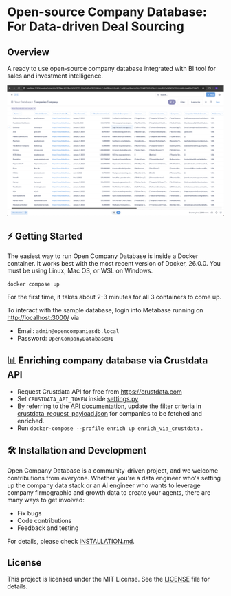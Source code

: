 # Open-source Company Database: For Data-driven Deal Sourcing

## Overview
A ready to use open-source company database integrated with BI tool for sales and investment intelligence.

![Database screenshot](docs/img/metabase_companies_screenshot.png)

## ⚡ Getting Started
The easiest way to run Open Company Database is inside a Docker container. It works best with the most recent version of Docker, 26.0.0. You must be using Linux, Mac OS, or WSL on Windows.

```shell
docker compose up
```

For the first time, it takes about 2-3 minutes for all 3 containers to come up.

To interact with the sample database, login into Metabase running on [http://localhost:3000/](http://localhost:3000/question#?db=2&table=92) via
- Email: `admin@opencompaniesdb.local`
- Password: `OpenCompanyDatabase@1`

## 📊 Enriching company database via Crustdata API
- Request Crustdata API for free from https://crustdata.com
- Set `CRUSTDATA_API_TOKEN` inside [settings.py](open_companies_database/settings.py)
- By referring to the [API documentation](https://www.notion.so/crustdata/Crustdata-API-Documentation-c66d5236e8ea40df8af114f6d447ab48?pvs=4#3da3f06c9ce241f989829fa80cc1dc7d), update the filter criteria in [crustdata_request_payload.json](crustdata_request_payload.json) for companies to be fetched and enriched. 
- Run `docker-compose --profile enrich up enrich_via_crustdata` . 

## 🛠️ Installation and Development
Open Company Database is a community-driven project, and we welcome contributions from everyone. Whether you're a data engineer who's setting up the company data stack or an AI engineer who wants to leverage company firmographic and growth data to create your agents, there are many ways to get involved:
- Fix bugs
- Code contributions
- Feedback and testing

For details, please check [INSTALLATION.md](INSTALLATION.md).

## License

This project is licensed under the MIT License. See the [LICENSE](LICENSE) file for details.
